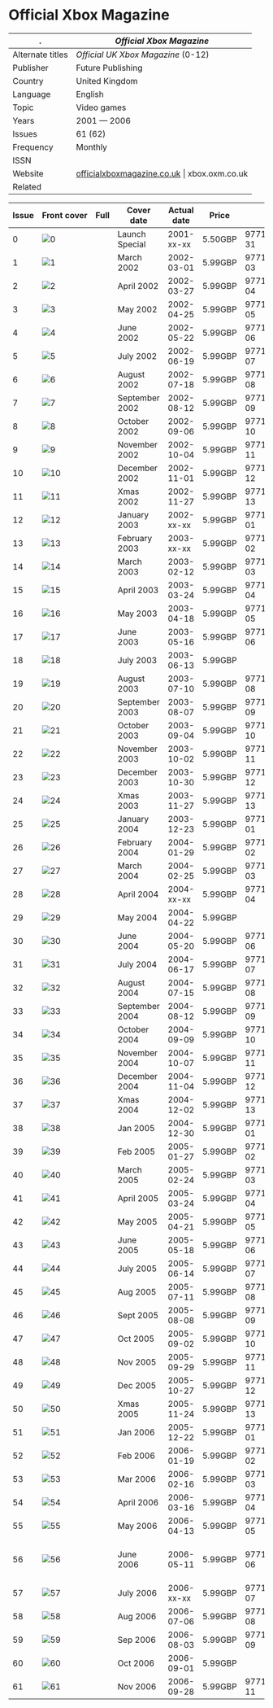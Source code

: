 # Official Xbox Magazine

. | _Official Xbox Magazine_
--- | ---
Alternate titles | _Official UK Xbox Magazine_ (0-12)
Publisher | Future Publishing
Country | United Kingdom
Language | English
Topic | Video games
Years | 2001 &mdash; 2006
Issues | 61 (62)
Frequency | Monthly
ISSN | 
Website | [officialxboxmagazine.co.uk][web] &vert; xbox.oxm.co.uk
Related | 

Issue | Front&nbsp;cover | Full | Cover date | Actual date | Price | Barcode | Extras
----- | ---------------- | ---- | ---------- | ----------- | ----- | ------- | ------
0|![0](oxm/00.png)||Launch Special|2001-xx-xx|5.50GBP|9771475586009-31|
1|![1](oxm/01.png)||March 2002|2002-03-01|5.99GBP|9771475586009-03|Demo disc
2|![2](oxm/02.png)||April 2002|2002-03-27|5.99GBP|9771475586009-04|Demo disc
3|![3](oxm/03.png)||May 2002|2002-04-25|5.99GBP|9771475586009-05|Demo disc
4|![4](oxm/04.png)||June 2002|2002-05-22|5.99GBP|9771475586009-06|Demo disc
5|![5](oxm/05.png)||July 2002|2002-06-19|5.99GBP|9771475586009-07|Demo disc
6|![6](oxm/06.png)||August 2002|2002-07-18|5.99GBP|9771475586009-08|Demo disc
7|![7](oxm/07.png)||September 2002|2002-08-12|5.99GBP|9771475586009-09|Demo disc
8|![8](oxm/08.png)||October 2002|2002-09-06|5.99GBP|9771475586009-10|Demo disc
9|![9](oxm/09.png)||November 2002|2002-10-04|5.99GBP|9771475586009-11|Demo disc
10|![10](oxm/10.png)||December 2002|2002-11-01|5.99GBP|9771475586009-12|Demo disc
11|![11](oxm/11.png)||Xmas 2002|2002-11-27|5.99GBP|9771475586009-13|Demo disc
12|![12](oxm/12.png)||January 2003|2002-xx-xx|5.99GBP|9771475586009-01|Demo disc
13|![13](oxm/13.png)||February 2003|2003-xx-xx|5.99GBP|9771475586009-02|Demo disc
14|![14](oxm/14.png)||March 2003|2003-02-12|5.99GBP|9771475586009-03|Demo disc
15|![15](oxm/15.png)||April 2003|2003-03-24|5.99GBP|9771475586009-04|Demo disc
16|![16](oxm/16.png)||May 2003|2003-04-18|5.99GBP|9771475586009-05|Demo disc
17|![17](oxm/17.png)||June 2003|2003-05-16|5.99GBP|9771475586009-06|Demo disc
18|![18](oxm/18.png)||July 2003|2003-06-13|5.99GBP||Demo disc
19|![19](oxm/19.png)||August 2003|2003-07-10|5.99GBP|9771475586009-08|Demo disc
20|![20](oxm/20.png)||September 2003|2003-08-07|5.99GBP|9771475586009-09|Demo disc
21|![21](oxm/21.png)||October 2003|2003-09-04|5.99GBP|9771475586009-10|Demo disc
22|![22](oxm/22.png)||November 2003|2003-10-02|5.99GBP|9771475586009-11|Demo disc
23|![23](oxm/23.png)||December 2003|2003-10-30|5.99GBP|9771475586009-12|Demo disc
24|![24](oxm/24.png)||Xmas 2003|2003-11-27|5.99GBP|9771475586009-13|Demo disc
25|![25](oxm/25.png)||January 2004|2003-12-23|5.99GBP|9771475586009-01|Demo disc
26|![26](oxm/26.png)||February 2004|2004-01-29|5.99GBP|9771475586009-02|Demo disc
27|![27](oxm/27.png)||March 2004|2004-02-25|5.99GBP|9771475586009-03|Demo disc
28|![28](oxm/28.png)||April 2004|2004-xx-xx|5.99GBP|9771475586009-04|Demo disc
29|![29](oxm/29.png)||May 2004|2004-04-22|5.99GBP||Demo disc &vert; Poster
30|![30](oxm/30.png)||June 2004|2004-05-20|5.99GBP|9771475586009-06|Demo disc
31|![31](oxm/31.png)||July 2004|2004-06-17|5.99GBP|9771475586009-07|Demo disc
32|![32](oxm/32.png)||August 2004|2004-07-15|5.99GBP|9771475586009-08|Demo disc
33|![33](oxm/33.png)||September 2004|2004-08-12|5.99GBP|9771475586009-09|Demo disc
34|![34](oxm/34.png)||October 2004|2004-09-09|5.99GBP|9771475586009-10|Demo disc
35|![35](oxm/35.png)||November 2004|2004-10-07|5.99GBP|9771475586009-11|Demo disc
36|![36](oxm/36.png)||December 2004|2004-11-04|5.99GBP|9771475586009-12|Demo disc
37|![37](oxm/37.png)||Xmas 2004|2004-12-02|5.99GBP|9771475586009-13|Demo disc
38|![38](oxm/38.png)||Jan 2005|2004-12-30|5.99GBP|9771475586009-01|Demo disc
39|![39](oxm/39.png)||Feb 2005|2005-01-27|5.99GBP|9771475586009-02|Demo disc
40|![40](oxm/40.png)||March 2005|2005-02-24|5.99GBP|9771475586009-03|Demo disc
41|![41](oxm/41.png)||April 2005|2005-03-24|5.99GBP|9771475586009-04|Demo disc
42|![42](oxm/42.png)||May 2005|2005-04-21|5.99GBP|9771475586009-05|Demo disc
43|![43](oxm/43.png)||June 2005|2005-05-18|5.99GBP|9771475586009-06|Demo disc
44|![44](oxm/44.png)||July 2005|2005-06-14|5.99GBP|9771475586009-07|Demo disc
45|![45](oxm/45.png)||Aug 2005|2005-07-11|5.99GBP|9771475586009-08|Demo disc
46|![46](oxm/46.png)||Sept 2005|2005-08-08|5.99GBP|9771475586009-09|Demo discs
47|![47](oxm/47.png)||Oct 2005|2005-09-02|5.99GBP|9771475586009-10|Demo disc &vert; Poster
48|![48](oxm/48.png)||Nov 2005|2005-09-29|5.99GBP|9771475586009-11|Demo disc &vert; Poster
49|![49](oxm/49.png)||Dec 2005|2005-10-27|5.99GBP|9771475586009-12|Demo disc
50|![50](oxm/50.png)||Xmas 2005|2005-11-24|5.99GBP|9771475586009-13|Demo disc
51|![51](oxm/51.png)||Jan 2006|2005-12-22|5.99GBP|9771475586009-01|Demo disc
52|![52](oxm/52.png)||Feb 2006|2006-01-19|5.99GBP|9771475586009-02|Demo disc
53|![53](oxm/53.png)||Mar 2006|2006-02-16|5.99GBP|9771475586009-03|Demo disc &vert; Tips book
54|![54](oxm/54.png)||April 2006|2006-03-16|5.99GBP|9771475586009-04|Demo disc &vert; Poster
55|![55](oxm/55.png)||May 2006|2006-04-13|5.99GBP|9771475586009-05|Demo disc
56|![56](oxm/56.png)||June 2006|2006-05-11|5.99GBP|9771475586009-06|Demo disc &vert; Mobile Gamer supplement
57|![57](oxm/57.png)||July 2006|2006-xx-xx|5.99GBP|9771475586009-07|Demo disc
58|![58](oxm/58.png)||Aug 2006|2006-07-06|5.99GBP|9771475586009-08|Demo disc
59|![59](oxm/59.png)||Sep 2006|2006-08-03|5.99GBP|9771475586009-09|Demo disc
60|![60](oxm/60.png)||Oct 2006|2006-09-01|5.99GBP||Demo disc
61|![61](oxm/61.png)||Nov 2006|2006-09-28|5.99GBP|9771475586009-11|Demo disc 

[web]: https://web.archive.org/web/20020120124604/http://www.officialxboxmagazine.co.uk/
